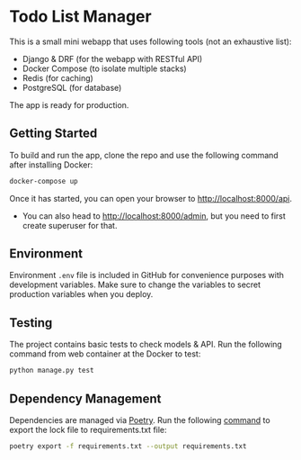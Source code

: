# Todo List Manager

This is a small mini webapp that uses following tools (not an exhaustive list):
- Django & DRF (for the webapp with RESTful API)
- Docker Compose (to isolate multiple stacks)
- Redis (for caching)
- PostgreSQL (for database)

The app is ready for production.

## Getting Started

To build and run the app, clone the repo and use the following command after installing Docker:

```bash
docker-compose up
```

Once it has started, you can open your browser to [http://localhost:8000/api](http://localhost:8000/api).
- You can also head to [http://localhost:8000/admin](http://localhost:8000/admin), but you need to first create superuser for that.

## Environment
Environment `.env` file is included in GitHub for convenience purposes with development variables. Make sure to change the
variables to secret production variables when you deploy.

## Testing

The project contains basic tests to check models & API. Run the following command from web container at the Docker to test:
```bash
python manage.py test
```

## Dependency Management

Dependencies are managed via [Poetry](https://python-poetry.org). Run the following [command](https://python-poetry.org/docs/cli/) to export the lock file to requirements.txt file:
```bash
poetry export -f requirements.txt --output requirements.txt
```
